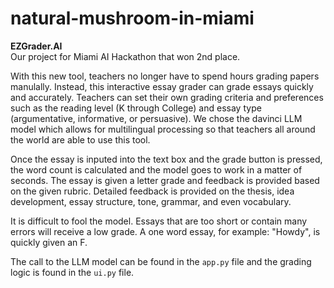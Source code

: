 # natural-mushroom-in-miami
**EZGrader.AI**  
Our project for Miami AI Hackathon that won 2nd place.  

With this new tool, teachers no longer have to spend hours grading papers manulally. Instead, this interactive essay grader can grade essays quickly and accurately. Teachers can set their own grading criteria and preferences such as the reading level (K through College) and essay type (argumentative, informative, or persuasive). We chose the davinci LLM model which allows for multilingual processing so that teachers all around the world are able to use this tool.  

Once the essay is inputed into the text box and the grade button is pressed, the word count is calculated and the model goes to work in a matter of seconds. The essay is given a letter grade and feedback is provided based on the given rubric. Detailed feedback is provided on the thesis, idea development, essay structure, tone, grammar, and even vocabulary.   

It is difficult to fool the model. Essays that are too short or contain many errors will receive a low grade. A one word essay, for example: "Howdy", is quickly given an F.

The call to the LLM model can be found in the ```app.py``` file and the grading logic is found in the ```ui.py``` file.
